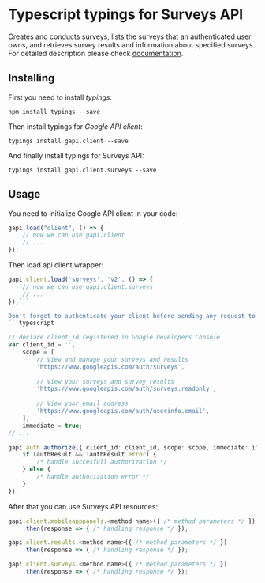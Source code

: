 # Typescript typings for Surveys API
Creates and conducts surveys, lists the surveys that an authenticated user owns, and retrieves survey results and information about specified surveys.
For detailed description please check [documentation](undefined).

## Installing

First you need to install *typings*:
```
npm install typings --save 
```

Then install typings for *Google API client*:
```
typings install gapi.client --save 
```

And finally install typings for Surveys API:
```
typings install gapi.client.surveys --save 
```

## Usage

You need to initialize Google API client in your code:
```typescript
gapi.load("client", () => { 
    // now we can use gapi.client
    // ... 
});
```

Then load api client wrapper:
```typescript
gapi.client.load('surveys', 'v2', () => {
    // now we can use gapi.client.surveys
    // ... 
});```

Don't forget to authenticate your client before sending any request to resources:
```typescript

// declare client_id registered in Google Developers Console
var client_id = '',
    scope = [     
        // View and manage your surveys and results
        'https://www.googleapis.com/auth/surveys',
    
        // View your surveys and survey results
        'https://www.googleapis.com/auth/surveys.readonly',
    
        // View your email address
        'https://www.googleapis.com/auth/userinfo.email',
    ],
    immediate = true;
// ...

gapi.auth.authorize({ client_id: client_id, scope: scope, immediate: immediate }, authResult => {
    if (authResult && !authResult.error) {
        /* handle succesfull authorization */
    } else {
        /* handle authorization error */
    }
});            
```

After that you can use Surveys API resources:

```typescript
gapi.client.mobileapppanels.<method name>({ /* method parameters */ })
    .then(response => { /* handling response */ });

gapi.client.results.<method name>({ /* method parameters */ })
    .then(response => { /* handling response */ });

gapi.client.surveys.<method name>({ /* method parameters */ })
    .then(response => { /* handling response */ });
```